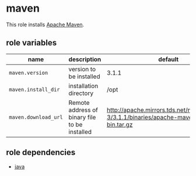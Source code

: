 # maven 

This role installs [Apache Maven](http://maven.apache.org/).

## role variables

|name|description|default|
|----|-----------|-------|
|`maven.version`|version to be installed|3.1.1|
|`maven.install_dir`|installation directory|/opt|
|`maven.download_url`|Remote address of binary file to be installed|http://apache.mirrors.tds.net/maven/maven-3/3.1.1/binaries/apache-maven-3.1.1-bin.tar.gz|

## role dependencies

  * [java](https://github.com/pinterb/bootstrap/tree/master/provisioning/ansible/roles/java)
